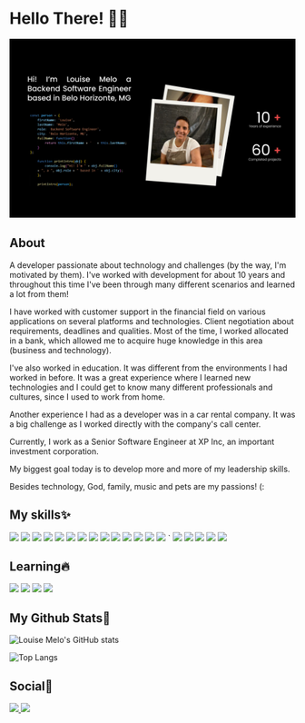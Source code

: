 
<div class="hidden-in-page">

# Hello There! 👋🏼

<p align="center">
        <img src="https://raw.githubusercontent.com/louisemelo/louisemelo/main/images/lou.png" alt="Awesome-Design-Tools"/>
</p>


## About

A developer passionate about technology and challenges (by the way, I'm motivated by them). I've worked with development for about 10 years and throughout this time I've been through many different scenarios and learned a lot from them!  
  
I have worked with customer support in the financial field on various applications on several platforms and technologies. Client negotiation about requirements, deadlines and qualities. Most of the time, I worked allocated in a bank, which allowed me to acquire huge knowledge in this area (business and technology).  
  
I've also worked in education. It was different from the environments I had worked in before. It was a great experience where I learned new technologies and I could get to know many different professionals and cultures, since I used to work from home.  
  
Another experience I had as a developer was in a car rental company. It was a big challenge as I worked directly with the company's call center.  
  
Currently, I work as a Senior Software Engineer at XP Inc, an important investment corporation.  
  
My biggest goal today is to develop more and more of my leadership skills.  
  
Besides technology, God, family, music and pets are my passions! (:


## My skills✨

<img src="https://img.shields.io/badge/C%23-239120?style=for-the-badge&logo=c-&logoColor=white" />
<img src="https://img.shields.io/badge/HTML-239120?style=for-the-badge&logo=html5&logoColor=white" />
<img src="https://img.shields.io/badge/CSS-239120?style=for-the-badge&logo=css3&logoColor=white" />
<img src="https://img.shields.io/badge/.NET-5C2D91?style=for-the-badge&logo=.net&logoColor=white" /> 
<img src="https://img.shields.io/badge/Javascript-323330?style=for-the-badge&logo=javascript&logoColor=F7DF1E" /> 
<img src="https://img.shields.io/badge/TypeScript-007ACC?style=for-the-badge&logo=typescript&logoColor=white" /> 
<img src="https://img.shields.io/badge/HTML5-E34F26?style=for-the-badge&logo=html5&logoColor=white" /> 
<img src="https://img.shields.io/badge/CSS3-1572B6?style=for-the-badge&logo=css3&logoColor=white" /> 
<img src="https://img.shields.io/badge/Microsoft_SQL_Server-CC2927?style=for-the-badge&logo=microsoft-sql-server&logoColor=white" /> 
<img src="https://img.shields.io/badge/MySQL-00000F?style=for-the-badge&logo=mysql&logoColor=white" /> 
<img src="https://img.shields.io/badge/PostgreSQL-316192?style=for-the-badge&logo=postgresql&logoColor=white" /> 
<img src="https://img.shields.io/badge/MongoDB-4EA94B?style=for-the-badge&logo=mongodb&logoColor=white" /> 
<img src="https://img.shields.io/badge/SQLite-07405E?style=for-the-badge&logo=sqlite&logoColor=white" />
<img src="https://img.shields.io/badge/Microsoft_Azure-0089D6?style=for-the-badge&logo=microsoft-azure&logoColor=white" /> `
<img src="https://img.shields.io/badge/Docker-2496ED?style=for-the-badge&logo=docker&logoColor=white" />
<img src="https://img.shields.io/badge/Kubernetes-326DE6?style=for-the-badge&logo=kubernetes&logoColor=white" />
<img src="https://img.shields.io/badge/Elastic-FFFFFF?style=for-the-badge&logo=elastic&logoColor=black" />
<img src="https://img.shields.io/badge/Git-E34F26?style=for-the-badge&logo=git&logoColor=white" />
<img src="https://img.shields.io/badge/Windows-017AD7?style=for-the-badge&logo=windows&logoColor=white" /> 


## Learning🔥

<img src="https://img.shields.io/badge/Python-3776AB?style=for-the-badge&logo=python&logoColor=white" /> 
<img src="https://img.shields.io/badge/Node.js-43853D?style=for-the-badge&logo=node.js&logoColor=white" /> 
<img src="https://img.shields.io/badge/Amazon_AWS-232F3E?style=for-the-badge&logo=amazon-aws&logoColor=white" /> 
<img src="https://img.shields.io/badge/Redis-D9281A?style=for-the-badge&logo=redis&logoColor=white" /> 


## My Github Stats🦄

![Louise Melo's GitHub stats](https://github-readme-stats.vercel.app/api?username=louisemelo\&rank_icon=github) 

![Top Langs](https://github-readme-stats.vercel.app/api/top-langs/?username=louisemelo\&layout=compact)



## Social💖

 [<img src="https://img.shields.io/badge/GitHub-100000?style=for-the-badge&logo=github&logoColor=white" /> ](%60https://github.com/louisemelo)
 [<img src="https://img.shields.io/badge/LinkedIn-0077B5?style=for-the-badge&logo=linkedin&logoColor=white" />](%60https://www.linkedin.com/in/louisemelo%60)